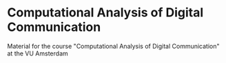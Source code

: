 # Computational Analysis of Digital Communication
Material for the course "Computational Analysis of Digital Communication" at the VU Amsterdam
